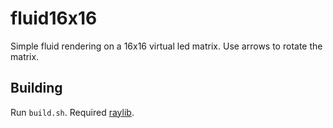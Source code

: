 # fluid16x16
Simple fluid rendering on a 16x16 virtual led matrix.
Use arrows to rotate the matrix.

## Building
Run `build.sh`. Required [raylib](https://github.com/raysan5/raylib "raylib").
